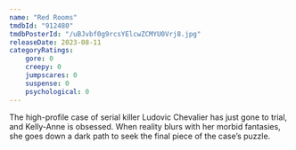 ```yaml
---
name: "Red Rooms"
tmdbId: "912480"
tmdbPosterId: "/uBJvbf0g9rcsYElcwZCMYU0Vrj8.jpg"
releaseDate: 2023-08-11
categoryRatings:
    gore: 0
    creepy: 0
    jumpscares: 0
    suspense: 0
    psychological: 0
---
```

The high-profile case of serial killer Ludovic Chevalier has just gone to trial, and Kelly-Anne is obsessed. When reality blurs with her morbid fantasies, she goes down a dark path to seek the final piece of the case’s puzzle.
